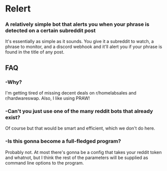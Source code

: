 # Relert
### A relatively simple bot that alerts you when your phrase is detected on a certain subreddit post
It's essentially as simple as it sounds. You give it a subreddit to watch, a phrase to monitor, and a discord webhook and it'll alert you if your phrase is found in the title of any post.


## FAQ

### -Why?
I'm getting tired of missing decent deals on r/homelabsales and r/hardwareswap. Also, I like using PRAW!

### -Can't you just use one of the many reddit bots that already exist?
Of course but that would be smart and efficient, which we don't do here.

### -Is this gonna become a full-fledged program?
Probably not. At most there's gonna be a config that takes your reddit token and whatnot, but I think the rest of the parameters will be supplied as command line options to the program.
